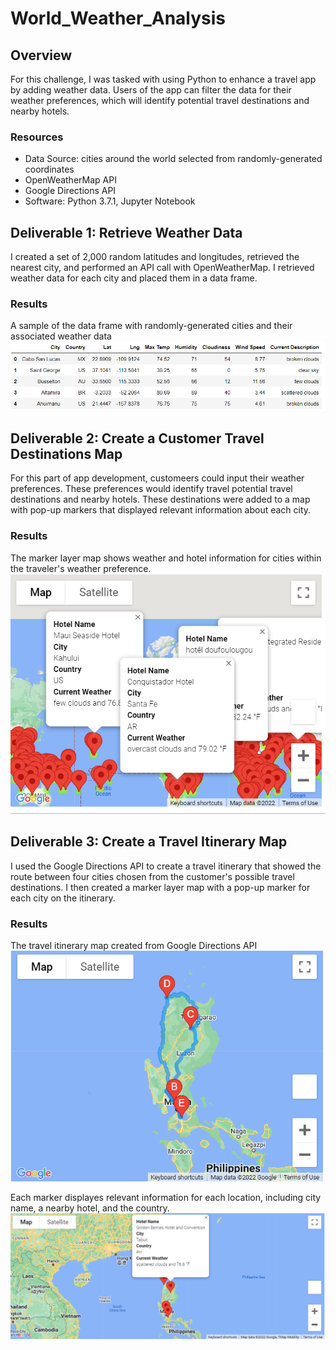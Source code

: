 # World_Weather_Analysis

## Overview
For this challenge, I was tasked with using Python to enhance a travel app by adding weather data. Users of the app can filter the data for their weather preferences, which will identify potential travel destinations and nearby hotels. 

### Resources
 * Data Source: cities around the world selected from randomly-generated coordinates
 * OpenWeatherMap API
 * Google Directions API
 * Software: Python 3.7.1, Jupyter Notebook 

## Deliverable 1: Retrieve Weather Data
I created a set of 2,000 random latitudes and longitudes, retrieved the nearest city, and performed an API call with OpenWeatherMap. I retrieved weather data for each city and placed them in a data frame. 

### Results
A sample of the data frame with randomly-generated cities and their associated weather data 
![WeatherData](https://github.com/CSoldo1/World_Weather_Analysis/blob/main/Deliverable1.PNG)

## Deliverable 2: Create a Customer Travel Destinations Map
For this part of app development, customeers could input their weather preferences. These preferences would identify travel potential travel destinations and nearby hotels. These destinations were added to a map with pop-up markers that displayed relevant information about each city. 

### Results
The marker layer map shows weather and hotel information for cities within the traveler's weather preference. 
![Marker Layer Map](https://github.com/CSoldo1/World_Weather_Analysis/blob/main/Vacation_Search/WeatherPy_vacation_map.PNG)

## Deliverable 3: Create a Travel Itinerary Map
I used the Google Directions API to create a travel itinerary that showed the route between four cities chosen from the customer's possible travel destinations. I then created a marker layer map with a pop-up marker for each city on the itinerary. 

### Results
The travel itinerary map created from Google Directions API
![WeatherPy Travel Map](https://github.com/CSoldo1/World_Weather_Analysis/blob/main/Vacation_Itinerary/WeatherPy_travel_map.PNG)

Each marker displayes relevant information for each location, including city name, a nearby hotel, and the country. 
![Travel Markers](https://github.com/CSoldo1/World_Weather_Analysis/blob/main/Vacation_Itinerary/WeatherPy_travel_map_markers.PNG)




